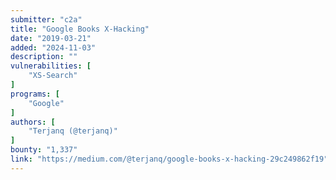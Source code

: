 ```yaml
---
submitter: "c2a"
title: "Google Books X-Hacking"
date: "2019-03-21"
added: "2024-11-03"
description: ""
vulnerabilities: [
    "XS-Search"
]
programs: [
    "Google"
]
authors: [
    "Terjanq (@terjanq)"
]
bounty: "1,337"
link: "https://medium.com/@terjanq/google-books-x-hacking-29c249862f19"
---
```





